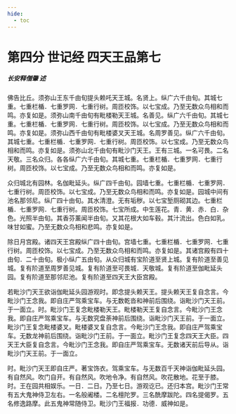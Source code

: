 ```yaml
---
hide:
  - toc
---
```


# **第四分 世记经 四天王品第七**

##### 长安释僧肇 述

佛告比丘。须弥山王东千由旬提头赖吒天王城。名贤上。纵广六千由旬。其城七重。七重栏楯．七重罗网．七重行树。周匝校饰。以七宝成。乃至无数众鸟相和而鸣。亦复如是。须弥山南千由旬有毗楼勒天王城。名善见。纵广六千由旬。其城七重。七重栏楯．七重罗网．七重行树。周匝校饰。以七宝成。乃至无数众鸟相和而鸣。亦复如是。须弥山西千由旬有毗楼婆叉天王城。名周罗善见。纵广六千由旬。其城七重。七重栏楯．七重罗网．七重行树。周匝校饰。以七宝成。乃至无数众鸟相和而鸣。亦复如是。须弥山北千由旬有毗沙门天王。王有三城。一名可畏。二名天敬。三名众归。各各纵广六千由旬。其城七重。七重栏楯．七重罗网．七重行树。周匝校饰。以七宝成。乃至无数众鸟相和而鸣。亦复如是。

众归城北有园林。名伽毗延头。纵广四千由旬。园墙七重。七重栏楯．七重罗网．七重行树。周匝校饰。以七宝成。乃至无数众鸟相和而鸣。亦复如是。园城中间有池名那邻尼。纵广四十由旬。其水清澄。无有垢秽。以七宝堑厕砌其边。七重栏楯．七重罗网．七重行树。周匝校饰。七宝所成。中生莲花。青．黄．赤．白．杂色。光照半由旬。其香芬薰闻半由旬。又其花根大如车毂。其汁流出。色白如乳。味甘如蜜。乃至无数众鸟相和悲鸣。亦复如是。

除日月宫殿。诸四天王宫殿纵广四十由旬。宫墙七重。七重栏楯．七重罗网．七重行树。周匝校饰。以七宝成。乃至无数众鸟相和而鸣。亦复如是。其诸宫殿有四十由旬．二十由旬。极小纵广五由旬。从众归城有宝阶道至贤上城。复有阶道至善见城。复有阶道至周罗善见城。复有阶道至可畏城．天敬城。复有阶道至伽毗延头园。复有阶道至那邻尼池。复有阶道至四天王大臣宫殿。

若毗沙门天王欲诣伽毗延头园游观时。即念提头赖天王。提头赖天王复自念言。今毗沙门王念我。即自庄严驾乘宝车。与无数乾沓和神前后围绕。诣毗沙门天王前。于一面立。时。毗沙门王复念毗楼勒天王。毗楼勒天王复自念言。今毗沙门王念我。即自庄严驾乘宝车。与无数究盘荼神前后围绕。诣毗沙门天王前。于一面立。毗沙门王复念毗楼婆叉。毗楼婆叉复自念言。今毗沙门王念我。即自庄严驾乘宝车。无数龙神前后围绕。诣毗沙门王前。于一面立。毗沙门王复念四天王大臣。四天王大臣复自念言。今毗沙门王念我。即自庄严驾乘宝车。无数诸天前后导从。诣毗沙门天王前。于一面立。

时。毗沙门天王即自庄严。著宝饰衣。驾乘宝车。与无数百千天神诣伽毗延头园。有自然风。吹门自开。有自然风。吹地令净。有自然风。吹花散地。花至于膝。时。王在园共相娱乐。一日．二日。乃至七日。游观讫已。还归本宫。毗沙门王常有五大鬼神侍卫左右。一名般阇楼。二名檀陀罗。三名酰摩跋陀。四名提偈罗。五名修逸路摩。此五鬼神常随侍卫。毗沙门王福报．功德．威神如是。